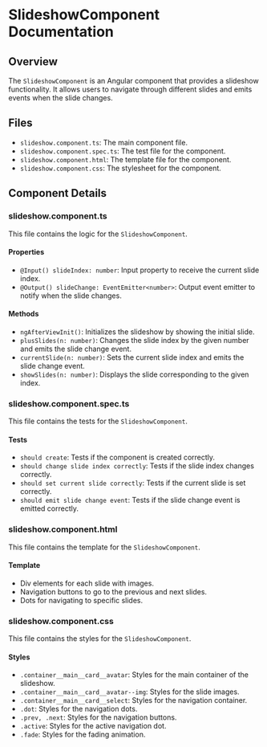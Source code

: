 # SlideshowComponent Documentation

## Overview

The `SlideshowComponent` is an Angular component that provides a slideshow functionality. It allows users to navigate through different slides and emits events when the slide changes.

## Files

- `slideshow.component.ts`: The main component file.
- `slideshow.component.spec.ts`: The test file for the component.
- `slideshow.component.html`: The template file for the component.
- `slideshow.component.css`: The stylesheet for the component.

## Component Details

### slideshow.component.ts

This file contains the logic for the `SlideshowComponent`.

#### Properties

- `@Input() slideIndex: number`: Input property to receive the current slide index.
- `@Output() slideChange: EventEmitter<number>`: Output event emitter to notify when the slide changes.

#### Methods

- `ngAfterViewInit()`: Initializes the slideshow by showing the initial slide.
- `plusSlides(n: number)`: Changes the slide index by the given number and emits the slide change event.
- `currentSlide(n: number)`: Sets the current slide index and emits the slide change event.
- `showSlides(n: number)`: Displays the slide corresponding to the given index.

### slideshow.component.spec.ts

This file contains the tests for the `SlideshowComponent`.

#### Tests

- `should create`: Tests if the component is created correctly.
- `should change slide index correctly`: Tests if the slide index changes correctly.
- `should set current slide correctly`: Tests if the current slide is set correctly.
- `should emit slide change event`: Tests if the slide change event is emitted correctly.

### slideshow.component.html

This file contains the template for the `SlideshowComponent`.

#### Template

- Div elements for each slide with images.
- Navigation buttons to go to the previous and next slides.
- Dots for navigating to specific slides.

### slideshow.component.css

This file contains the styles for the `SlideshowComponent`.

#### Styles

- `.container__main__card__avatar`: Styles for the main container of the slideshow.
- `.container__main__card__avatar--img`: Styles for the slide images.
- `.container__main__card__select`: Styles for the navigation container.
- `.dot`: Styles for the navigation dots.
- `.prev, .next`: Styles for the navigation buttons.
- `.active`: Styles for the active navigation dot.
- `.fade`: Styles for the fading animation.
